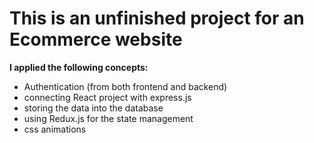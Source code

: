 # This is an unfinished project for an Ecommerce website

**I applied the following concepts:**
- Authentication (from both frontend and backend)
- connecting React project with express.js
- storing the data into the database
- using Redux.js for the state management
- css animations